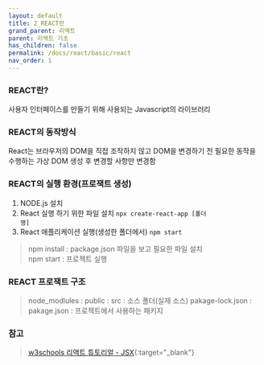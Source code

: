 ```yaml
---
layout: default
title: 2_REACT란
grand_parent: 리액트
parent: 리액트 기초
has_children: false
permalink: /docs/react/basic/react
nav_order: 1
---
```




### **REACT란?**   

사용자 인터페이스를 만들기 위해 사용되는 Javascript의 라이브러리


### **REACT의 동작방식**  

React는 브라우저의 DOM을 직접 조작하지 않고 DOM을 변경하기 전 필요한 동작을 수행하는 가상 DOM 생성 후 변경할 사항만 변경함


### **REACT의 실행 환경(프로잭트 생성)**

1. NODE.js 설치
2. React 실행 하기 위한 파일 설치 <code>npx create-react-app [폴더 명]</code>  
3. React 애플리케이션 실행(생성한 폴더에서) <code>npm start</code>

> npm install : package.json 파일을 보고 필요한 파일 설치  
> npm start : 프로젝트 실행







### **REACT 프로잭트 구조**
>node_modlules :
>public :
>src : 소스 폴더(실제 소스)
>pakage-lock.json : 
>pakage.json : 프로젝트에서 사용하는 패키지




### **참고**

> [w3schools 리액트 튜토리얼 - JSX](https://www.w3schools.com/REACT/default.asp){:target="_blank"}
